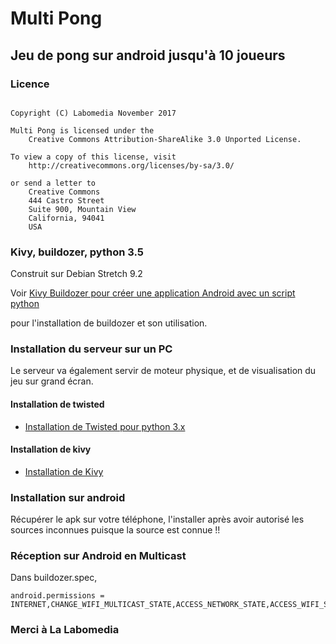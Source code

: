# Multi Pong


## Jeu de pong sur android jusqu'à 10 joueurs

### Licence

~~~text

Copyright (C) Labomedia November 2017

Multi Pong is licensed under the
    Creative Commons Attribution-ShareAlike 3.0 Unported License.

To view a copy of this license, visit
    http://creativecommons.org/licenses/by-sa/3.0/

or send a letter to
    Creative Commons
    444 Castro Street
    Suite 900, Mountain View
    California, 94041
    USA

~~~

### Kivy, buildozer, python 3.5

Construit sur Debian Stretch 9.2

Voir [Kivy Buildozer pour créer une application Android avec un script python](https://wiki.labomedia.org/index.php/Kivy_Buildozer_pour_cr%C3%A9er_une_application_Android_avec_un_script_python)

pour l'installation de buildozer et son utilisation.

### Installation du serveur sur un PC

Le serveur va également servir de moteur physique, et de visualisation du jeu sur grand écran.

#### Installation de twisted

* [Installation de Twisted pour python 3.x](https://wiki.labomedia.org/index.php/Installation_de_Twisted_pour_python_3.x)

#### Installation de kivy
* [Installation de Kivy](https://wiki.labomedia.org/index.php/Kivy_Buildozer_pour_cr%C3%A9er_une_application_Android_avec_un_script_python#Installation_de_Kivy)

### Installation sur android
Récupérer le apk sur votre téléphone, l'installer après avoir autorisé les sources inconnues puisque la source est connue !!


### Réception sur Android en Multicast

Dans buildozer.spec,

~~~text
android.permissions = INTERNET,CHANGE_WIFI_MULTICAST_STATE,ACCESS_NETWORK_STATE,ACCESS_WIFI_STATE
~~~


### Merci à La Labomedia
